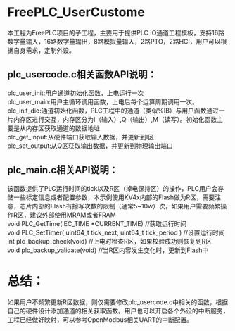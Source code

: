 # FreePLC_UserCustome
本工程为FreePLC项目的子工程，主要用于提供PLC IO通道工程模板，支持16路数字量输入，16路数字量输出，8路模拟量输入，2路PTO，2路HCI，用户可以根据自身需求，定制外设。<br>
## plc_usercode.c相关函数API说明：<br>
plc_user_init:用户通道初始化函数，上电运行一次<br>
plc_user_main:用户主循环调用函数，上电后每个运算周期调用一次。<br>
plc_init_dio:通道初始化函数，PLC工程中的通道（类似%IB）与用户函数通过一片内存区进行交互，内存区分为I（输入）,Q（输出）,M（读写）。初始化函数主要是从内存区获取通道的数据地址<br>
plc_get_input:从硬件端口获取输入数据，并更新到I区<br>
plc_set_output:从Q区获取输出数据，并更新到物理输出端口<br>
## plc_main.c相关API说明：
该函数提供了PLC运行时间的tick以及R区（掉电保持区）的操作，PLC用户会存储一些标定信息或者配置参数，本示例使用KV4x内部的Flash做为R区，需要注意，芯片内部的Flash有擦写次数的限制（通常5~10w）次，如果用户需要频繁操作R区，建议外部使用MRAM或者FRAM <br>
void PLC_GetTime(IEC_TIME *CURRENT_TIME) //获取运行时间 <br>
void PLC_SetTimer( uint64_t tick_next, uint64_t tick_period ) //设置运行时间 <br>
int plc_backup_check(void)  //上电时检查R区，如果校验成功则恢复到R区 <br>
void plc_backup_validate(void)  //当R区内容发生变化时，更新到Flash中 <br>

# 总结：
如果用户不频繁更新R区数据，则仅需要修改plc_usercode.c中相关的函数，根据自己的硬件设计添加通道的相关获取函数。用户也可以开启各个外设的中断服务，工程已经做好映射，可以参考OpenModbus相关UART的中断配置。
